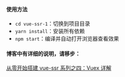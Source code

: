 #### 使用方法

*   `cd vue-ssr-1`：切换到项目目录
*   `yarn install`：安装所有依赖
*   `npm start`：编译并自动打开浏览器查看效果

#### 博客中有详细的说明，请移步：

[从零开始搭建 vue-ssr 系列之四：Vuex 详解][14]

[14]: https://segmentfault.com/a/1190000009452832
